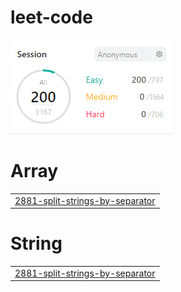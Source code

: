 # leet-code
<img src="score.png">


# Array
|  |
| ------- |
| [2881-split-strings-by-separator](https://github.com/changminkangkk/leet-code/tree/master/2881-split-strings-by-separator) |
# String
|  |
| ------- |
| [2881-split-strings-by-separator](https://github.com/changminkangkk/leet-code/tree/master/2881-split-strings-by-separator) |